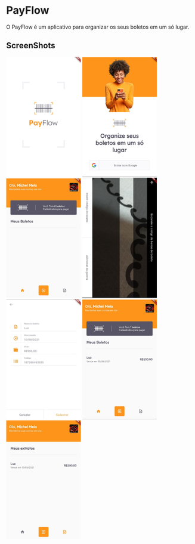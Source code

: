 # PayFlow
O PayFlow é um aplicativo para organizar os seus boletos em um só lugar.


## ScreenShots
<img src="screenshot/landing.jpg" alt="static 1" width="200"/>
<img src="screenshot/login.jpg" alt="static 1" width="200"/>
<img src="screenshot/home1.jpg" alt="static 1" width="200"/>
<img src="screenshot/scan.jpg" alt="static 1" width="200"/>
<img src="screenshot/form.jpg" alt="static 1" width="200"/>
<img src="screenshot/home2.jpg" alt="static 1" width="200"/>
<img src="screenshot/extratos.jpg" alt="static 1" width="200"/>